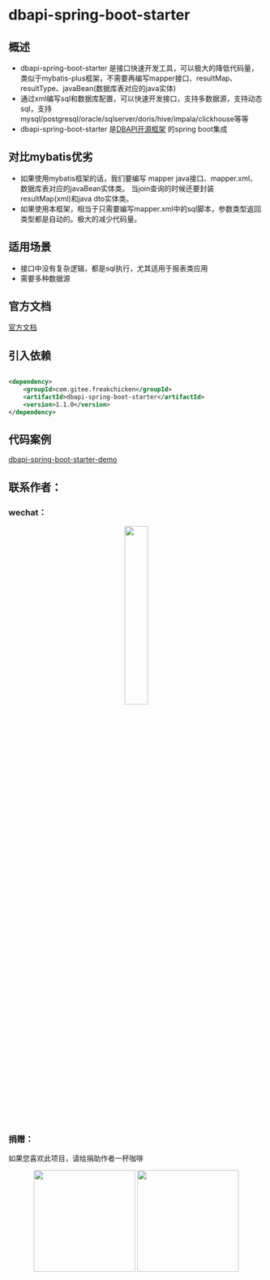 # dbapi-spring-boot-starter

## 概述

- dbapi-spring-boot-starter 是接口快速开发工具，可以极大的降低代码量，类似于mybatis-plus框架，不需要再编写mapper接口、resultMap、resultType、javaBean(数据库表对应的java实体)
- 通过xml编写sql和数据库配置，可以快速开发接口，支持多数据源，支持动态sql，支持mysql/postgresql/oracle/sqlserver/doris/hive/impala/clickhouse等等
- dbapi-spring-boot-starter 是[DBAPI开源框架](https://github.com/freakchick/db-api) 的spring boot集成

## 对比mybatis优劣

- 如果使用mybatis框架的话，我们要编写 mapper java接口、mapper.xml、数据库表对应的javaBean实体类。
  当join查询的时候还要封装resultMap(xml)和java dto实体类。
- 如果使用本框架，相当于只需要编写mapper.xml中的sql脚本，参数类型返回类型都是自动的。极大的减少代码量。

## 适用场景

- 接口中没有复杂逻辑，都是sql执行，尤其适用于报表类应用
- 需要多种数据源

## 官方文档

[官方文档](https://starter.51dbapi.com)

## 引入依赖

```xml

<dependency>
    <groupId>com.gitee.freakchicken</groupId>
    <artifactId>dbapi-spring-boot-starter</artifactId>
    <version>1.1.0</version>
</dependency>
```

## 代码案例
[dbapi-spring-boot-starter-demo](https://gitee.com/freakchicken/dbapi-spring-boot-starter-demo.git)

## 联系作者：

### wechat：

<div style="text-align: center"> 
<img src="https://freakchicken.gitee.io/images/kafkaui/wechat.jpg" width = "30%" />
</div>

### 捐赠：

如果您喜欢此项目，请给捐助作者一杯咖啡
<div style="text-align: center">
<img align="center" height="200px" src="https://freakchicken.gitee.io/images/alipay.png"/>
<img align="center" height="200px" src="https://freakchicken.gitee.io/images/wechatpay.png"/>
</div>